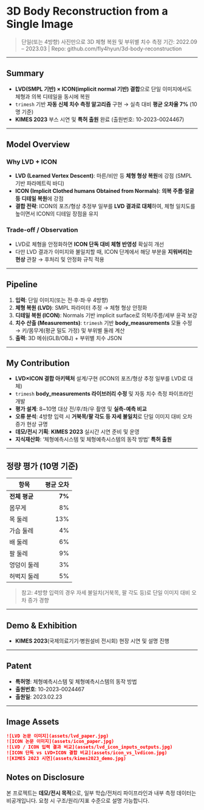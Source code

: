 # 3D Body Reconstruction from a Single Image

> 단일(또는 4방향) 사진만으로 3D 체형 복원 및 부위별 치수 측정
> 기간: 2022.09 – 2023.03 | Repo: github.com/fly4hyun/3d-body-reconstruction

---

## Summary

* **LVD(SMPL 기반) × ICON(implicit normal 기반) 결합**으로 단일 이미지에서도 체형과 의복 디테일을 동시에 복원
* `trimesh` 기반 **자동 신체 치수 측정 알고리즘** 구현 → 실측 대비 **평균 오차율 7%** (10명 기준)
* **KIMES 2023** 부스 시연 및 **특허 출원** 완료 (출원번호: 10-2023-0024467)

---

## Model Overview

### Why LVD + ICON

* **LVD (Learned Vertex Descent)**: 마른/비만 등 **체형 형상 복원**에 강점 (SMPL 기반 파라메트릭 바디)
* **ICON (Implicit Clothed humans Obtained from Normals)**: **의복 주름·얼굴 등 디테일 복원**에 강점
* **결합 전략**: ICON의 포즈/형상 추정부 일부를 **LVD 결과로 대체**하여, 체형 일치도를 높이면서 ICON의 디테일 장점을 유지

### Trade-off / Observation

* LVD로 체형을 안정화하면 **ICON 단독 대비 체형 반영성** 확실히 개선
* 다만 LVD 결과가 이미지와 불일치할 때, ICON 단계에서 해당 부분을 **지워버리는 현상** 관찰 → 후처리 및 안정화 규칙 적용

---

## Pipeline

1. **입력**: 단일 이미지(또는 전·후·좌·우 4방향)
2. **체형 복원 (LVD)**: SMPL 파라미터 추정 → 체형 형상 안정화
3. **디테일 복원 (ICON)**: Normals 기반 implicit surface로 의복/주름/세부 윤곽 보강
4. **치수 산출 (Measurements)**: `trimesh` 기반 **body_measurements** 모듈 수정 → 키/몸무게(평균 밀도 가정) 및 부위별 둘레 계산
5. **출력**: 3D 메쉬(GLB/OBJ) + 부위별 치수 JSON

---

## My Contribution

* **LVD×ICON 결합 아키텍처** 설계/구현 (ICON의 포즈/형상 추정 일부를 LVD로 대체)
* `trimesh` **body_measurements 라이브러리 수정** 및 자동 치수 측정 파이프라인 개발
* **평가 설계**: 8~10명 대상 전/후/좌/우 촬영 및 **실측-예측 비교**
* **오류 분석**: 4방향 입력 시 **거북목/팔 각도 등 자세 불일치**로 단일 이미지 대비 오차 증가 현상 규명
* **데모/전시 기획**: **KIMES 2023** 실시간 시연 준비 및 운영
* **지식재산화**: ‘체형예측시스템 및 체형예측시스템의 동작 방법’ **특허 출원**

---

## 정량 평가 (10명 기준)

| 항목        |  평균 오차 |
| --------- | -----: |
| **전체 평균** | **7%** |
| 몸무게       |     8% |
| 목 둘레      |    13% |
| 가슴 둘레     |     4% |
| 배 둘레      |     6% |
| 팔 둘레      |     9% |
| 엉덩이 둘레    |     3% |
| 허벅지 둘레    |     5% |

> 참고: 4방향 입력의 경우 자세 불일치(거북목, 팔 각도 등)로 단일 이미지 대비 오차 증가 경향

---

## Demo & Exhibition

* **KIMES 2023**(국제의료기기·병원설비 전시회) 현장 시연 및 설명 진행

---

## Patent

* **특허명**: 체형예측시스템 및 체형예측시스템의 동작 방법
* **출원번호**: 10-2023-0024467
* **출원일**: 2023.02.23

---

## Image Assets

```markdown
![LVD 논문 이미지](assets/lvd_paper.jpg)
![ICON 논문 이미지](assets/icon_paper.jpg)
![LVD / ICON 입력 결과 비교](assets/lvd_icon_inputs_outputs.jpg)
![ICON 단독 vs LVD+ICON 결합 비교](assets/icon_vs_lvdicon.jpg)
![KIMES 2023 시연](assets/kimes2023_demo.jpg)
```

## Notes on Disclosure

본 프로젝트는 **데모/전시 목적**으로, 일부 학습/전처리 파이프라인과 내부 측정 데이터는 비공개입니다.
요청 시 구조/원리/지표 수준으로 설명 가능합니다.
